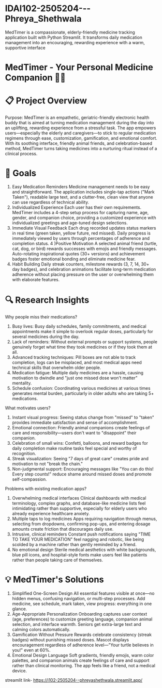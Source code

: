 # IDAI102-2505204---Phreya_Shethwala
MedTimer is a compassionate, elderly-friendly medicine tracking application built with Python Streamlit. It transforms daily medication management into an encouraging, rewarding experience with a warm, supportive interface

# MedTimer - Your Personal Medicine Companion 🏥💊

# 📋 Project Overview
Purpose: MedTimer is an empathetic, geriatric-friendly electronic health buddy that is aimed at turning medication management during the day into an uplifting, rewarding experience from a stressful task. The app empowers users—especially the elderly and caregivers—to stick to regular medication regimens through ease, customization, gamification, and emotional comfort. With its soothing interface, friendly animal friends, and celebration-based method, MedTimer turns taking medicines into a nurturing ritual instead of a clinical process.

# 🎯 Goals
1) Easy Medication Reminders
Medicine management needs to be easy and straightforward. The application includes single-tap actions ("Mark Taken"), readable large text, and a clutter-free, clean view that anyone can use regardless of technical ability.
2) Individualized Experience
Each user has their own requirements. MedTimer includes a 4-step setup process for capturing name, age, gender, and companion choice, providing a customized experience with individualized greetings and age-tuned design selections.
3) Immediate Visual Feedback
Each drug recorded updates status markers in real time (green taken, yellow future, red missed). Daily progress is immediately viewed by users through percentages of adherence and completion status.
4 )Positive Motivation
A selected animal friend (turtle, cat, dog, or bird) rewards successes with emojis and friendly messages. Auto-rotating inspirational quotes (30+ versions) and achievement badges foster emotional bonding and eliminate medicine fear.
5) Habit Building
Daily streak counters, milestone rewards (3, 7, 14, 30+ day badges), and celebration animations facilitate long-term medication adherence without placing pressure on the user or overwhelming them with elaborate features.

# 🔍 Research Insights
Why people miss their medications?
1) Busy lives: Busy daily schedules, family commitments, and medical appointments make it simple to overlook regular doses, particularly for several medicines during the day.
2) Lack of reminders: Without external prompts or support systems, people genuinely forget what time they took medicines or if they took them at all.
3) Advanced tracking techniques: Pill boxes are not able to track completion, logs can be misplaced, and most medical apps need technical skills that overwhelm older people.
4) Medication fatigue: Multiple daily medicines are a hassle, causing motivation to dwindle and "just one missed dose won't matter" mentality.
5) Schedule confusion: Coordinating various medicines at various times generates mental burden, particularly in older adults who are taking 5+ medications.

What motivates users?
1) Instant visual progress: Seeing status change from "missed" to "taken" provides immediate satisfaction and sense of accomplishment.
2) Emotional connection: Friendly animal companions create feelings of care and responsibility—users don't want to "disappoint" their companion.
3) Celebration of small wins: Confetti, balloons, and reward badges for daily completion make routine tasks feel special and worthy of recognition.
4) Streak visualization: Seeing "7 days of great care" creates pride and motivation to not "break the chain."
5) Non-judgmental support: Encouraging messages like "You can do this! Every step counts!" reduce shame around missed doses and promote self-compassion.

Problems with existing medication apps?
1) Overwhelming medical interfaces
Clinical dashboards with medical terminology, complex graphs, and database-like medicine lists feel intimidating rather than supportive, especially for elderly users who already experience healthcare anxiety.
2) Multiple taps to log medicines
Apps requiring navigation through menus, selecting from dropdowns, confirming pop-ups, and entering dosage amounts create friction that discourages daily use.
3) Intrusive, clinical reminders
Constant push notifications saying "TIME TO TAKE YOUR MEDICATION" feel nagging and robotic, like being scolded by a machine rather than gently reminded by a friend.
4) No emotional design
Sterile medical aesthetics with white backgrounds, blue pill icons, and hospital-style fonts make users feel like patients rather than people taking care of themselves.

# 💡 MedTimer's Solutions
1) Simplified One-Screen Design
All essential features visible at once—no hidden menus, confusing navigation, or multi-step processes. Add medicine, see schedule, mark taken, view progress: everything in one glance.
2) Age-Appropriate Personalization
Onboarding captures user context (age, preferences) to customize greeting language, companion animal selection, and interface warmth. Seniors get extra-large text and calming colors automatically.
3) Gamification Without Pressure
Rewards celebrate consistency (streak badges) without punishing missed doses. Mascot displays encouragement regardless of adherence level—"Your turtle believes in you!" even at 60%.
4) Emotional Design Language
Soft gradients, friendly emojis, warm color palettes, and companion animals create feelings of care and support rather than clinical monitoring. The app feels like a friend, not a medical device.

streamlit link- https://i102-2505204--phreyashethwala.streamlit.app/

  
